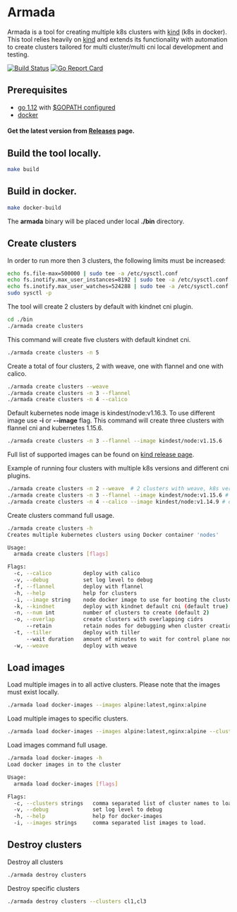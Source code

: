 # Armada

Armada is a tool for creating multiple k8s clusters with [kind] (k8s in docker). This tool relies heavily on [kind] and 
extends its functionality with automation to create clusters tailored for multi cluster/multi cni local development and testing.

[![Build Status](https://travis-ci.com/dimaunx/armada.svg?branch=master)](https://travis-ci.com/dimaunx/armada)
[![Go Report Card](https://goreportcard.com/badge/github.com/dimaunx/armada)](https://goreportcard.com/report/github.com/dimaunx/armada)

## Prerequisites

- [go 1.12] with [$GOPATH configured]
- [docker]

#### Get the latest version from [Releases] page.


## Build the tool locally.

```bash
make build
```

## Build in docker.

```bash
make docker-build
```

The **armada** binary will be placed under local **./bin** directory.

## Create clusters

In order to run more then 3 clusters, the following limits must be increased:

```bash
echo fs.file-max=500000 | sudo tee -a /etc/sysctl.conf                                                                      
echo fs.inotify.max_user_instances=8192 | sudo tee -a /etc/sysctl.conf
echo fs.inotify.max_user_watches=524288 | sudo tee -a /etc/sysctl.conf
sudo sysctl -p 
```

The tool will create 2 clusters by default with kindnet cni plugin.

```bash
cd ./bin
./armada create clusters
``` 

This command will create five clusters with default kindnet cni.

```bash
./armada create clusters -n 5
```

Create a total of four clusters, 2 with weave, one with flannel and one with calico.

```bash
./armada create clusters --weave
./armada create clusters -n 3 --flannel
./armada create clusters -n 4 --calico
```

Default kubernetes node image is kindest/node:v1.16.3. To use different image use **-i** or **--image** flag. This command will create three clusters with flannel cni and kubernetes 1.15.6.

```bash
./armada create clusters -n 3 --flannel --image kindest/node:v1.15.6
```

Full list of supported images can be found on [kind release page].

Example of running four clusters with multiple k8s versions and different cni plugins.

```bash
./armada create clusters -n 2 --weave  # 2 clusters with weave, k8s version 1.16.3
./armada create clusters -n 3 --flannel --image kindest/node:v1.15.6 # one clusters with flannel cni, k8s version 1.15.6
./armada create clusters -n 4 --calico --image kindest/node:v1.14.9 # one clusters with calico cni, k8s version 1.14.9
```

Create clusters command full usage.

```bash
./armada create clusters -h
Creates multiple kubernetes clusters using Docker container 'nodes'

Usage:
  armada create clusters [flags]

Flags:
  -c, --calico          deploy with calico
  -v, --debug           set log level to debug
  -f, --flannel         deploy with flannel
  -h, --help            help for clusters
  -i, --image string    node docker image to use for booting the cluster
  -k, --kindnet         deploy with kindnet default cni (default true)
  -n, --num int         number of clusters to create (default 2)
  -o, --overlap         create clusters with overlapping cidrs
      --retain          retain nodes for debugging when cluster creation fails (default true)
  -t, --tiller          deploy with tiller
      --wait duration   amount of minutes to wait for control plane nodes to be ready (default 5m0s)
  -w, --weave           deploy with weave
```

## Load images

Load multiple images in to all active clusters. Please note that the images must exist locally.

```bash
./armada load docker-images --images alpine:latest,nginx:alpine
```

Load multiple images to specific clusters.

```bash
./armada load docker-images --images alpine:latest,nginx:alpine --clusters cluster1,cluster3
```

Load images command full usage.
```bash
./armada load docker-images -h
Load docker images in to the cluster

Usage:
  armada load docker-images [flags]

Flags:
  -c, --clusters strings   comma separated list of cluster names to load the image in to.
  -v, --debug              set log level to debug
  -h, --help               help for docker-images
  -i, --images strings     comma separated list images to load.
```

## Destroy clusters

Destroy all clusters
```bash
./armada destroy clusters
``` 

Destroy specific clusters

```bash
./armada destroy clusters --clusters cl1,cl3
```

<!--links-->
[go 1.12]: https://blog.golang.org/go1.12
[docker]: https://docs.docker.com/install/
[$GOPATH configured]: https://github.com/golang/go/wiki/SettingGOPATH
[Releases]: https://github.com/dimaunx/armada/releases/
[kind release page]: https://github.com/kubernetes-sigs/kind/releases/tag/v0.6.0
[kind]: https://github.com/kubernetes-sigs/kind